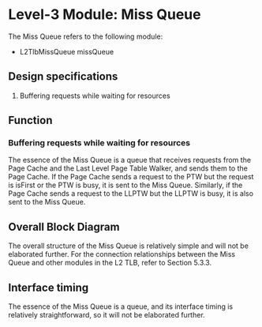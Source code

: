 # Level-3 Module: Miss Queue

The Miss Queue refers to the following module:

* L2TlbMissQueue missQueue

## Design specifications

1. Buffering requests while waiting for resources

## Function

### Buffering requests while waiting for resources

The essence of the Miss Queue is a queue that receives requests from the Page
Cache and the Last Level Page Table Walker, and sends them to the Page Cache. If
the Page Cache sends a request to the PTW but the request is isFirst or the PTW
is busy, it is sent to the Miss Queue. Similarly, if the Page Cache sends a
request to the LLPTW but the LLPTW is busy, it is also sent to the Miss Queue.

## Overall Block Diagram

The overall structure of the Miss Queue is relatively simple and will not be
elaborated further. For the connection relationships between the Miss Queue and
other modules in the L2 TLB, refer to Section 5.3.3.

## Interface timing

The essence of the Miss Queue is a queue, and its interface timing is relatively
straightforward, so it will not be elaborated further.
